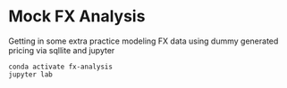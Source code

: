 # Mock FX Analysis

Getting in some extra practice modeling FX data using dummy generated pricing via sqllite and jupyter

```
conda activate fx-analysis
jupyter lab
```
